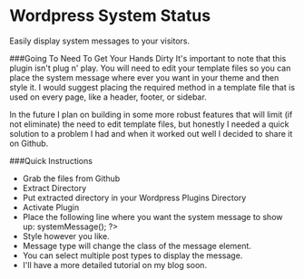 # Wordpress System Status
Easily display system messages to your visitors.

###Going To Need To Get Your Hands Dirty
It's important to note that this plugin isn't plug n' play. You will need to edit your template files so you can place the system message where ever you want in your theme and then style it. I would suggest placing the required method in a template file that is used on every page, like a header, footer, or sidebar.  
  
 In the future I plan on building in some more robust features that will limit (if not eliminate) the need to edit template files, but honestly I needed a quick solution to a problem I had and when it worked out well I decided to share it on Github.
 
###Quick Instructions
  - Grab the files from Github
  - Extract Directory
  - Put extracted directory in your Wordpress Plugins Directory
  - Activate Plugin
  - Place the following line where you want the system message to show up: <?php global $systemStatus; $systemStatus->systemMessage(); ?>
  - Style however you like.
  - Message type will change the class of the message element.
  - You can select multiple post types to display the message.
  - I'll have a more detailed tutorial on my blog soon.
